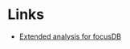 # Links

- [Extended analysis for focusDB](./docs/2019-Nolan-Waters-supplementary.html)
<!-- - [Taxonomic Assignment](./docs/microbiome.html) -->
